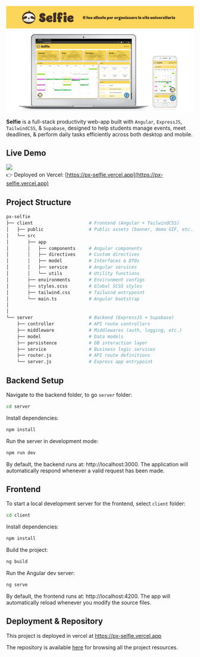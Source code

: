 <a href="https://px-selfie.vercel.app"><img src="./client/public/banner.png"></a>

**Selfie** is a full-stack productivity web-app built with `Angular`, `ExpressJS`, `TailwindCSS`, & `Supabase`, designed to help students manage events, meet deadlines, & perform daily tasks efficiently across both desktop and mobile.

## Live Demo

<a href="https://px-selfie.vercel.app"><img src="./client/public/selfie-demo.gif"></a>  
👉 Deployed on Vercel: [https://px-selfie.vercel.app](https://px-selfie.vercel.app)


## Project Structure

```bash
px-selfie
├── client                     # Frontend (Angular + TailwindCSS)
│   ├── public                 # Public assets (banner, demo GIF, etc.)
│   └── src
│       ├── app           
│       │   ├── components     # Angular components
│       │   ├── directives     # Custom directives
│       │   ├── model          # Interfaces & DTOs
│       │   ├── service        # Angular services
│       │   └── utils          # Utility functions
│       ├── environments       # Environment configs
│       ├── styles.scss        # Global SCSS styles
│       ├── tailwind.css       # Tailwind entrypoint
│       └── main.ts            # Angular bootstrap
│       
│
└── server                     # Backend (ExpressJS + Supabase)
    ├── controller             # API route controllers
    ├── middleware             # Middlewares (auth, logging, etc.)
    ├── model                  # Data models
    ├── persistence            # DB interaction layer
    ├── service                # Business logic services
    ├── router.js              # API route definitions
    └── server.js              # Express app entrypoint
```

## Backend Setup

Navigate to the backend folder, to go `server` folder:

```bash
cd server
```

Install dependencies:
```bash
npm install
```

Run the server in development mode:
```bash
npm run dev
```

By default, the backend runs at: http://localhost:3000. The application will automatically respond whenever a valid request has been made.


## Frontend

To start a local development server for the frontend, select `client` folder:

```bash
cd client
```

Install dependencies:
```bash
npm install
```

Build the project: 
```bash
ng build
```

Run the Angular dev server:
```bash
ng serve
```

By default, the frontend runs at: http://localhost:4200. The app will automatically reload whenever you modify the source files.

## Deployment & Repository

This project is deployed in vercel at https://px-selfie.vercel.app

The repository is available <a href="https://github.com/ngljcb/px-selfie">here</a> for browsing all the project resources.